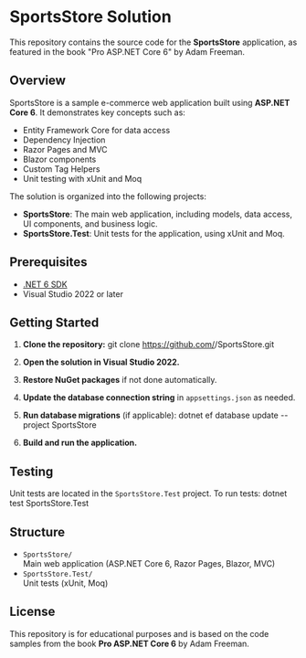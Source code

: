 # SportsStore Solution

This repository contains the source code for the **SportsStore** application, as featured in the book "Pro ASP.NET Core 6" by Adam Freeman.

## Overview

SportsStore is a sample e-commerce web application built using **ASP.NET Core 6**. It demonstrates key concepts such as:

- Entity Framework Core for data access
- Dependency Injection
- Razor Pages and MVC
- Blazor components
- Custom Tag Helpers
- Unit testing with xUnit and Moq

The solution is organized into the following projects:

- **SportsStore**: The main web application, including models, data access, UI components, and business logic.
- **SportsStore.Test**: Unit tests for the application, using xUnit and Moq.

## Prerequisites

- [.NET 6 SDK](https://dotnet.microsoft.com/download/dotnet/6.0)
- Visual Studio 2022 or later

## Getting Started

1. **Clone the repository:** git clone https://github.com/<your-username>/SportsStore.git

2. **Open the solution in Visual Studio 2022.**

3. **Restore NuGet packages** if not done automatically.

4. **Update the database connection string** in `appsettings.json` as needed.

5. **Run database migrations** (if applicable): dotnet ef database update --project SportsStore

6. **Build and run the application.**

## Testing

Unit tests are located in the `SportsStore.Test` project. To run tests: dotnet test SportsStore.Test

## Structure

- `SportsStore/`  
  Main web application (ASP.NET Core 6, Razor Pages, Blazor, MVC)
- `SportsStore.Test/`  
  Unit tests (xUnit, Moq)

## License

This repository is for educational purposes and is based on the code samples from the book **Pro ASP.NET Core 6** by Adam Freeman.

